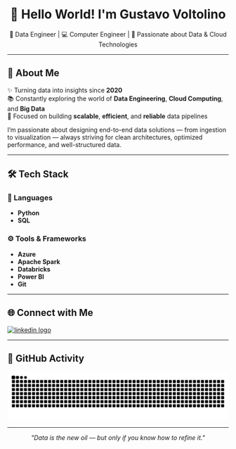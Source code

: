 <h1 align="center">👋 Hello World! I'm Gustavo Voltolino</h1>

<p align="center">
  🧠 Data Engineer | 💻 Computer Engineer | 🚀 Passionate about Data & Cloud Technologies
</p>

---

## 🧩 About Me

✨ Turning data into insights since **2020**  
📚 Constantly exploring the world of **Data Engineering**, **Cloud Computing**, and **Big Data**  
🎯 Focused on building **scalable**, **efficient**, and **reliable** data pipelines  

I’m passionate about designing end-to-end data solutions — from ingestion to visualization — always striving for clean architectures, optimized performance, and well-structured data.

---

## 🛠️ Tech Stack

### 💬 Languages
- **Python**
- **SQL**

### ⚙️ Tools & Frameworks
- **Azure**
- **Apache Spark**
- **Databricks**
- **Power BI**
- **Git**

---

## 🌐 Connect with Me

<div align="left">
  <a href="https://www.linkedin.com/in/gustavo-voltolino/" target="_blank">
    <img src="https://img.shields.io/static/v1?message=LinkedIn&logo=linkedin&label=&color=0077B5&logoColor=white&labelColor=&style=for-the-badge" height="35" alt="linkedin logo" />
  </a>
</div>

---

## 🐍 GitHub Activity

<img src="https://raw.githubusercontent.com/guvoltolino/guvoltolino/output/snake.svg" alt="Snake animation" />

---

<p align="center">
  <i>"Data is the new oil — but only if you know how to refine it."</i>
</p>
